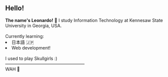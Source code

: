 <h2>Hello!</h2>
<strong>The name's Leonardo!</strong> 🤖 I study Information Technology at Kennesaw State University in Georgia, USA.
<br><br>
Currently learning:
<li>日本語 🇯🇵</li>
<li>Web development!</li>
<br>
I used to play Skullgirls :)
<br>
——————————————————
<br>WAH 🐙
<!---
OmegaGiga/OmegaGiga is a ✨ special ✨ repository because its `README.md` (this file) appears on your GitHub profile.
You can click the Preview link to take a look at your changes.
--->
